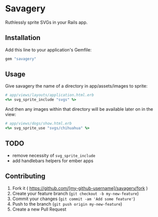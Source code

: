 # Savagery

Ruthlessly sprite SVGs in your Rails app.

## Installation

Add this line to your application's Gemfile:

```ruby
gem "savagery"
```

## Usage

Give savagery the name of a directory in app/assets/images to sprite:

```ruby
# app/views/layouts/application.html.erb
<%= svg_sprite_include "svgs" %>
```

And then any images within that directory will be available later on in the view:

```ruby
# app/views/dogs/show.html.erb
<%= svg_sprite_use "svgs/chihuahua" %>
```

## TODO

* remove necessity of `svg_sprite_include`
* add handlebars helpers for ember apps

## Contributing

1. Fork it ( https://github.com/[my-github-username]/savagery/fork )
2. Create your feature branch (`git checkout -b my-new-feature`)
3. Commit your changes (`git commit -am 'Add some feature'`)
4. Push to the branch (`git push origin my-new-feature`)
5. Create a new Pull Request


